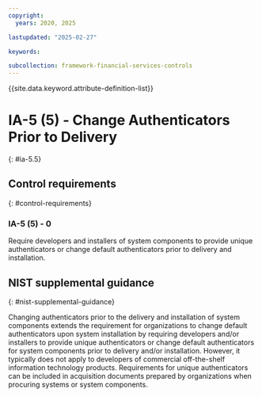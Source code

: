 ```yaml
---
copyright:
  years: 2020, 2025

lastupdated: "2025-02-27"

keywords:

subcollection: framework-financial-services-controls
---
```


{{site.data.keyword.attribute-definition-list}}

# IA-5 (5) -  Change Authenticators Prior to Delivery
{: #ia-5.5}

## Control requirements
{: #control-requirements}



### IA-5 (5) - 0


Require developers and installers of system components to provide unique authenticators or change default authenticators prior to delivery and installation.












## NIST supplemental guidance
{: #nist-supplemental-guidance}

Changing authenticators prior to the delivery and installation of system components extends the requirement for organizations to change default authenticators upon system installation by requiring developers and/or installers to provide unique authenticators or change default authenticators for system components prior to delivery and/or installation. However, it typically does not apply to developers of commercial off-the-shelf information technology products. Requirements for unique authenticators can be included in acquisition documents prepared by organizations when procuring systems or system components.
